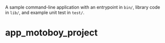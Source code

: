 A sample command-line application with an entrypoint in `bin/`, library code
in `lib/`, and example unit test in `test/`.
# app_motoboy_project
